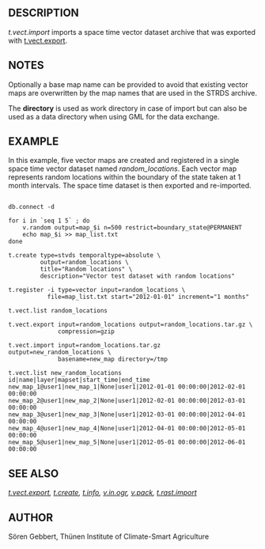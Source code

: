 
## DESCRIPTION

*t.vect.import* imports a space time vector dataset archive that
was exported with [t.vect.export](t.vect.export.html).

## NOTES

Optionally a base map name can be provided to avoid that existing
vector maps are overwritten by the map names that are used in the STRDS
archive.

The **directory** is used as work directory in case of import but
can also be used as a data directory when using GML for the data
exchange.

## EXAMPLE

In this example, five vector maps are created and registered in a single space time
vector dataset named *random\_locations*. Each vector map represents
random locations within the boundary of the state taken at 1 month intervals.
The space time dataset is then exported and re-imported.

```

db.connect -d

for i in `seq 1 5` ; do
    v.random output=map_$i n=500 restrict=boundary_state@PERMANENT
    echo map_$i >> map_list.txt
done

t.create type=stvds temporaltype=absolute \
         output=random_locations \
         title="Random locations" \
         description="Vector test dataset with random locations"

t.register -i type=vector input=random_locations \
           file=map_list.txt start="2012-01-01" increment="1 months"

t.vect.list random_locations

t.vect.export input=random_locations output=random_locations.tar.gz \
              compression=gzip

t.vect.import input=random_locations.tar.gz output=new_random_locations \
              basename=new_map directory=/tmp

t.vect.list new_random_locations
id|name|layer|mapset|start_time|end_time
new_map_1@user1|new_map_1|None|user1|2012-01-01 00:00:00|2012-02-01 00:00:00
new_map_2@user1|new_map_2|None|user1|2012-02-01 00:00:00|2012-03-01 00:00:00
new_map_3@user1|new_map_3|None|user1|2012-03-01 00:00:00|2012-04-01 00:00:00
new_map_4@user1|new_map_4|None|user1|2012-04-01 00:00:00|2012-05-01 00:00:00
new_map_5@user1|new_map_5|None|user1|2012-05-01 00:00:00|2012-06-01 00:00:00

```

## SEE ALSO

*[t.vect.export](t.vect.export.html),
[t.create](t.create.html),
[t.info](t.info.html),
[v.in.ogr](v.in.ogr.html),
[v.pack](v.pack.html),
[t.rast.import](t.rast.import.html)*

## AUTHOR

Sören Gebbert, Thünen Institute of Climate-Smart Agriculture
